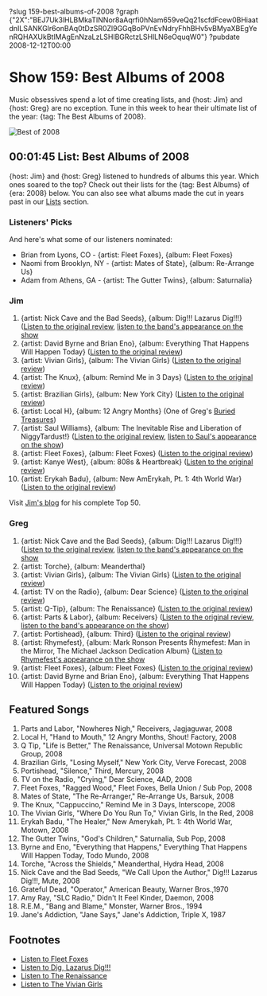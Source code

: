 ?slug 159-best-albums-of-2008
?graph {"2X":"BEJ7Uk3lHLBMkaTINNor8aAqrfi0hNam659veQq21scfdFcew0BHiaatdnILSANKGlr6onBAq0tDzSR0Zl9GGqBoPVnEvNdryFhhBHv5vBMyaXBEgYenRQHAXUkBtlMAgEnNzaLzLSHlBGRctzLSHlLN6eOquqW0"}
?pubdate 2008-12-12T00:00

# Show 159: Best Albums of 2008
Music obsessives spend a lot of time creating lists, and {host: Jim} and {host: Greg} are no exception. Tune in this week to hear their ultimate list of the year: {tag: The Best Albums of 2008}.

![Best of 2008](https://static.soundopinions.org/images/2008/record-player.jpg)

## 00:01:45  List: Best Albums of 2008
{host: Jim} and {host: Greg} listened to hundreds of albums this year. Which ones soared to the top? Check out their lists for the {tag: Best Albums} of {era: 2008} below. You can also see what albums made the cut in years past in our [Lists](http://soundopinions.org/section/list) section.

### Listeners' Picks
And here's what some of our listeners nominated:

- Brian from Lyons, CO - {artist: Fleet Foxes}, {album: Fleet Foxes}
- Naomi from Brooklyn, NY - {artist: Mates of State}, {album: Re-Arrange Us}
- Adam from Athens, GA - {artist: The Gutter Twins}, {album: Saturnalia}

### Jim
1. {artist: Nick Cave and the Bad Seeds}, {album: Dig!!! Lazarus Dig!!!} ([Listen to the original review](/show/125/), [listen to the band's appearance on the show](/show/153/)
2. {artist: David Byrne and Brian Eno}, {album: Everything That Happens Will Happen Today} ([Listen to the original review](/show/144//))
3. {artist: Vivian Girls}, {album: The Vivian Girls} ([Listen to the original review](/show/153/))
4. {artist: The Knux}, {album: Remind Me in 3 Days} ([Listen to the original review](/show/155/))
5. {artist: Brazilian Girls}, {album: New York City} ([Listen to the original review](/show/142/))
6. {artist: Local H}, {album: 12 Angry Months} (One of Greg's [Buried Treasures](/show/130/))
7. {artist: Saul Williams}, {album: The Inevitable Rise and Liberation of NiggyTardust!} ([Listen to the original review](/show/111/), [listen to Saul's appearance on the show](/show/129/))
8. {artist: Fleet Foxes}, {album: Fleet Foxes} ([Listen to the original review](/show/137/))
9. {artist: Kanye West}, {album: 808s & Heartbreak} ([Listen to the original review](/show/157/))
10. {artist: Erykah Badu}, {album: New AmErykah, Pt. 1: 4th World War} ([Listen to the original review](/show/118/))

Visit [Jim's blog](http://www.jimdero.com/News2008/TheBestAlbumsof2008.htm) for his complete Top 50.

### Greg

1. {artist: Nick Cave and the Bad Seeds}, {album: Dig!!! Lazarus Dig!!!} ([Listen to the original review](/show/125/), [listen to the band's appearance on the show](/show/153/)
2. {artist: Torche}, {album: Meanderthal}
3. {artist: Vivian Girls}, {album: The Vivian Girls} ([Listen to the original review](/show/153/))
4. {artist: TV on the Radio}, {album: Dear Science} ([Listen to the original review](/show/150/))
5. {artist: Q-Tip}, {album: The Renaissance} ([Listen to the original review](/show/154/))
6. {artist: Parts & Labor}, {album: Receivers} ([Listen to the original review](/show/152/), [listen to the band's appearance on the show](/show/78/))
7. {artist: Portishead}, {album: Third} ([Listen to the original review](/show/127/))
8. {artist: Rhymefest}, {album: Mark Ronson Presents Rhymefest: Man in the Mirror, The Michael Jackson Dedication Album} ([Listen to Rhymefest's appearance on the show](/show/33/)
9. {artist: Fleet Foxes}, {album: Fleet Foxes} ([Listen to the original review](/show/137/))
10. {artist: David Byrne and Brian Eno}, {album: Everything That Happens Will Happen Today} ([Listen to the original review](/show/144//))

## Featured Songs
1. Parts and Labor, "Nowheres Nigh," Receivers, Jagjaguwar, 2008
2. Local H, "Hand to Mouth," 12 Angry Months, Shout! Factory, 2008
3. Q Tip, "Life is Better," The Renaissance, Universal Motown Republic Group, 2008
4. Brazilian Girls, "Losing Myself," New York City, Verve Forecast, 2008
5. Portishead, "Silence," Third, Mercury, 2008
6. TV on the Radio, "Crying," Dear Science, 4AD, 2008
7. Fleet Foxes, "Ragged Wood," Fleet Foxes, Bella Union / Sub Pop, 2008
8. Mates of State, "The Re-Arranger," Re-Arrange Us, Barsuk, 2008
9. The Knux, "Cappuccino," Remind Me in 3 Days, Interscope, 2008
10. The Vivian Girls, "Where Do You Run To," Vivian Girls, In the Red, 2008
11. Erykah Badu, "The Healer," New Amerykah, Pt. 1: 4th World War, Motown, 2008
12. The Gutter Twins, "God's Children," Saturnalia, Sub Pop, 2008
13. Byrne and Eno, "Everything that Happens," Everything That Happens Will Happen Today, Todo Mundo, 2008
14. Torche, "Across the Shields," Meanderthal, Hydra Head, 2008
15. Nick Cave and the Bad Seeds, "We Call Upon the Author," Dig!!! Lazarus Dig!!!, Mute, 2008
16. Grateful Dead, "Operator," American Beauty, Warner Bros.,1970
17. Amy Ray, "SLC Radio," Didn't It Feel Kinder, Daemon, 2008
18. R.E.M., "Bang and Blame," Monster, Warner Bros., 1994
19. Jane's Addiction, "Jane Says," Jane's Addiction, Triple X, 1987

## Footnotes 
- [Listen to Fleet Foxes](http://www.last.fm/music/Fleet+Foxes/Fleet+Foxes)
- [Listen to Dig, Lazarus Dig!!!](http://www.last.fm/music/Nick+Cave+&+The+Bad+Seeds/_/Dig,+Lazarus,+Dig!!!)
- [Listen to The Renaissance](http://www.last.fm/music/Q-Tip/The+Renaissance)
- [Listen to The Vivian Girls](http://www.last.fm/music/Vivian+Girls)
